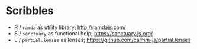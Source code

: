 
# Scribbles

* R / `ramda` as utility library; http://ramdajs.com/
* S / `sanctuary` as functional help; https://sanctuary.js.org/
* L / `partial.lenses` as lenses; https://github.com/calmm-js/partial.lenses
